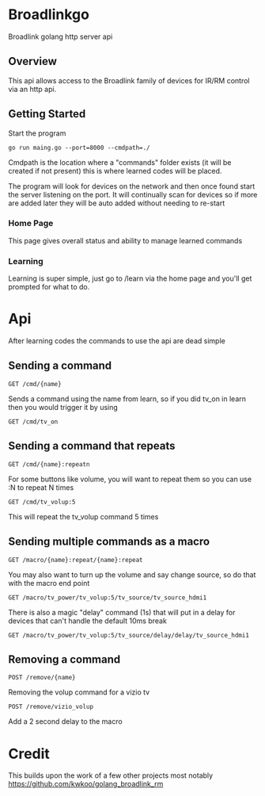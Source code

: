 # Broadlinkgo

Broadlink golang http server api

## Overview

This api allows access to the Broadlink family of devices for IR/RM control via an http api.

## Getting Started

Start the program 

```
go run maing.go --port=8000 --cmdpath=./ 
```

Cmdpath is the location where a "commands" folder exists (it will be created if not present) this is where learned codes will be placed.


The program will look for devices on the network and then once found start the server listening on the port. It will continually scan for devices so if more are added later they will be auto added without needing to re-start

### Home Page

This page gives overall status and ability to manage learned commands

### Learning

Learning is super simple, just go to /learn via the home page and you'll get prompted for what to do. 

# Api

After learning codes the commands to use the api are dead simple

## Sending a command

```
GET /cmd/{name}
```

Sends a command using the name from learn, so if you did tv_on in learn then you would trigger it by using 

```
GET /cmd/tv_on
```

## Sending a command that repeats

```
GET /cmd/{name}:repeatn
```

For some buttons like volume, you will want to repeat them so you can use :N to repeat N times

```
GET /cmd/tv_volup:5
```

This will repeat the tv_volup command 5 times

## Sending multiple commands as a macro

```
GET /macro/{name}:repeat/{name}:repeat
```

You may also want to turn up the volume and say change source, so do that with the macro end point

```
GET /macro/tv_power/tv_volup:5/tv_source/tv_source_hdmi1
```

There is also a magic "delay" command (1s) that will put in a delay for devices that can't handle the default 10ms break

```
GET /macro/tv_power/tv_volup:5/tv_source/delay/delay/tv_source_hdmi1
```

## Removing a command 

```
POST /remove/{name}
```

Removing the volup command for a vizio tv

```
POST /remove/vizio_volup
```


Add a 2 second delay to the macro

# Credit

This builds upon the work of a few other projects most notably https://github.com/kwkoo/golang_broadlink_rm

